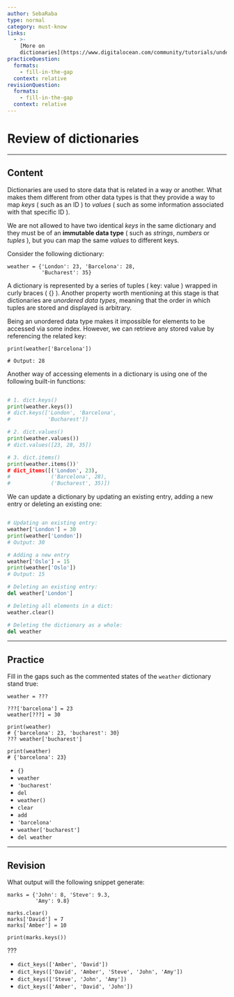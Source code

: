 ```yaml
---
author: SebaRaba
type: normal
category: must-know
links:
  - >-
    [More on
    dictionaries](https://www.digitalocean.com/community/tutorials/understanding-dictionaries-in-python-3){website}
practiceQuestion:
  formats:
    - fill-in-the-gap
  context: relative
revisionQuestion:
  formats:
    - fill-in-the-gap
  context: relative
---
```


# Review of dictionaries


---

## Content

Dictionaries are used to store data that is related in a way or another. What makes them different from other data types is that they provide a way to map *keys* ( such as an ID ) to *values* ( such as some information associated with that specific ID ).

We are not allowed to have two identical *keys* in the same dictionary and they must be of an **immutable data type** ( such as *strings*, *numbers* or *tuples* ), but you can map the same *values* to different keys.

Consider the following dictionary:

```plain-text
weather = {'London': 23, 'Barcelona': 28,
           'Bucharest': 35}
```

A dictionary is represented by a series of tuples ( key: value ) wrapped in curly braces ( {} ). Another property worth mentioning at this stage is that dictionaries are *unordered data types*, meaning that the order in which tuples are stored and displayed is arbitrary.

Being an unordered data type makes it impossible for elements to be accessed via some index. However, we can retrieve any stored value by referencing the related key:

```plain-text
print(weather['Barcelona'])

# Output: 28
```

Another way of accessing elements in a dictionary is using one of the following built-in functions:

```python

# 1. dict.keys()
print(weather.keys())
# dict.keys(['London', 'Barcelona',
#            'Bucharest'])

# 2. dict.values()
print(weather.values())
# dict.values([23, 28, 35])

# 3. dict.items()
print(weather.items())'
# dict_items([('London', 23),
#             ('Barcelona', 28),
#             ('Bucharest', 35)])
```

We can update a dictionary by updating an existing entry, adding a new entry or deleting an existing one:

```python

# Updating an existing entry:
weather['London'] = 30
print(weather['London'])
# Output: 30

# Adding a new entry
weather['Oslo'] = 15
print(weather['Oslo'])
# Output: 15

# Deleting an existing entry:
del weather['London']

# Deleting all elements in a dict:
weather.clear()

# Deleting the dictionary as a whole:
del weather
```


---

## Practice

Fill in the gaps such as the commented states of the `weather` dictionary stand true:

```plain-text
weather = ???

???['barcelona'] = 23
weather[???] = 30

print(weather)
# {'barcelona': 23, 'bucharest': 30}
??? weather['bucharest']

print(weather)
# {'barcelona': 23}

```

- `{}`
- `weather`
- `'bucharest'`
- `del`
- `weather()`
- `clear`
- `add`
- `'barcelona'`
- `weather['bucharest']`
- `del weather`


---

## Revision

What output will the following snippet generate:

```plain-text
marks = {'John': 8, 'Steve': 9.3,
         'Amy': 9.8}

marks.clear()
marks['David'] = 7
marks['Amber'] = 10

print(marks.keys())
```

???

- `dict_keys(['Amber', 'David'])`
- `dict_keys(['David', 'Amber', 'Steve', 'John', 'Amy'])`
- `dict_keys(['Steve', 'John', 'Amy'])`
- `dict_keys(['Amber', 'David', 'John'])`
